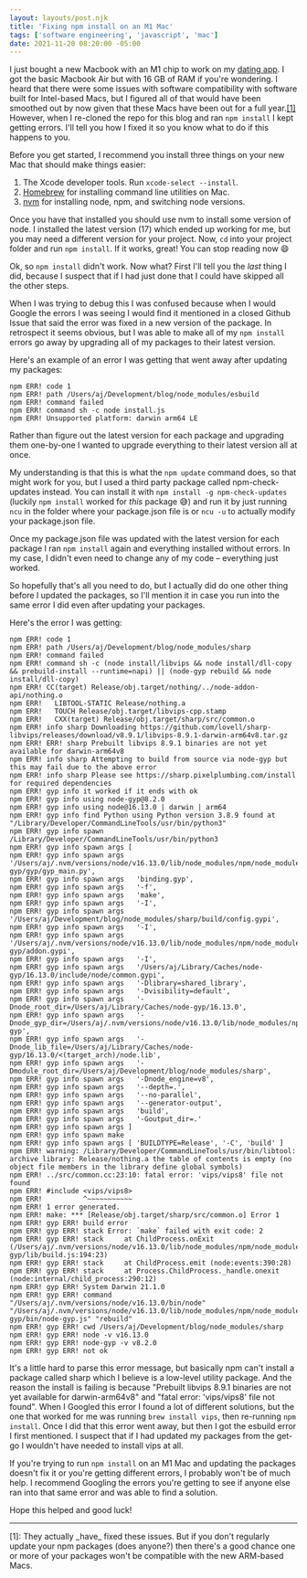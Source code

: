 ```yaml
---
layout: layouts/post.njk
title: 'Fixing npm install on an M1 Mac'
tags: ['software engineering', 'javascript', 'mac']
date: 2021-11-20 08:20:00 -05:00
---
```


I just bought a new Macbook with an M1 chip to work on my
[dating app](/post/making_a_dating_app).
I got the basic Macbook Air but with 16 GB of RAM if you're wondering.
I heard that there were some issues with software compatibility with
software built for Intel-based Macs, but I figured all of that would
have been smoothed out by now given that these Macs have been out for
a full year.<a href="#footnote-1" class="footnote">[1]</a>
However, when I re-cloned the repo for this blog and
ran `npm install` I kept getting errors. I'll tell you how I fixed
it so you know what to do if this happens to you.

Before you get started, I recommend you install three things on your
new Mac that should make things easier:

1. The Xcode developer tools. Run `xcode-select --install`.
1. [Homebrew](https://brew.sh) for installing command line utilities on Mac.
1. [nvm](https://github.com/nvm-sh/nvm) for installing node, npm, and switching node versions.

Once you have that installed you should use nvm to install some version of node.
I installed the latest version (17) which ended up working for me, but you may
need a different version for your project. Now, `cd` into your project folder
and run `npm install`. If it works, great! You can stop reading now 😄

Ok, so `npm install` didn't work. Now what? First I'll tell you the
_last_ thing I did, because I suspect that if I had just done that I could
have skipped all the other steps.

When I was trying to debug this I was confused because when I would Google
the errors I was seeing I would find it mentioned in a closed Github Issue
that said the error was fixed in a new version of the package. In retrospect
it seems obvious, but I was able to make all of my `npm install` errors go
away by upgrading all of my packages to their latest version.

Here's an example of an error I was getting that went away after updating
my packages:

```
npm ERR! code 1
npm ERR! path /Users/aj/Development/blog/node_modules/esbuild
npm ERR! command failed
npm ERR! command sh -c node install.js
npm ERR! Unsupported platform: darwin arm64 LE
```

Rather than figure out the latest version for each package and upgrading
them one-by-one I wanted to upgrade everything to their latest version
all at once.

My understanding is that this is what the `npm update` command does,
so that might work for you, but I used a third party package called
npm-check-updates instead. You can install it with `npm install -g npm-check-updates`
(luckily `npm install` worked for _this_ package 😅) and run
it by just running `ncu` in the folder where your package.json
file is or `ncu -u` to actually modify your package.json file.

Once my package.json file was updated with the latest version for each
package I ran `npm install` again and everything installed without errors.
In my case, I didn't even need to change any of my code – everything just worked.

So hopefully that's all you need to do, but I actually did do one other thing before
I updated the packages, so I'll mention it in case you run into the same error I did
even after updating your packages.

Here's the error I was getting:

```
npm ERR! code 1
npm ERR! path /Users/aj/Development/blog/node_modules/sharp
npm ERR! command failed
npm ERR! command sh -c (node install/libvips && node install/dll-copy && prebuild-install --runtime=napi) || (node-gyp rebuild && node install/dll-copy)
npm ERR! CC(target) Release/obj.target/nothing/../node-addon-api/nothing.o
npm ERR!   LIBTOOL-STATIC Release/nothing.a
npm ERR!   TOUCH Release/obj.target/libvips-cpp.stamp
npm ERR!   CXX(target) Release/obj.target/sharp/src/common.o
npm ERR! info sharp Downloading https://github.com/lovell/sharp-libvips/releases/download/v8.9.1/libvips-8.9.1-darwin-arm64v8.tar.gz
npm ERR! ERR! sharp Prebuilt libvips 8.9.1 binaries are not yet available for darwin-arm64v8
npm ERR! info sharp Attempting to build from source via node-gyp but this may fail due to the above error
npm ERR! info sharp Please see https://sharp.pixelplumbing.com/install for required dependencies
npm ERR! gyp info it worked if it ends with ok
npm ERR! gyp info using node-gyp@8.2.0
npm ERR! gyp info using node@16.13.0 | darwin | arm64
npm ERR! gyp info find Python using Python version 3.8.9 found at "/Library/Developer/CommandLineTools/usr/bin/python3"
npm ERR! gyp info spawn /Library/Developer/CommandLineTools/usr/bin/python3
npm ERR! gyp info spawn args [
npm ERR! gyp info spawn args   '/Users/aj/.nvm/versions/node/v16.13.0/lib/node_modules/npm/node_modules/node-gyp/gyp/gyp_main.py',
npm ERR! gyp info spawn args   'binding.gyp',
npm ERR! gyp info spawn args   '-f',
npm ERR! gyp info spawn args   'make',
npm ERR! gyp info spawn args   '-I',
npm ERR! gyp info spawn args   '/Users/aj/Development/blog/node_modules/sharp/build/config.gypi',
npm ERR! gyp info spawn args   '-I',
npm ERR! gyp info spawn args   '/Users/aj/.nvm/versions/node/v16.13.0/lib/node_modules/npm/node_modules/node-gyp/addon.gypi',
npm ERR! gyp info spawn args   '-I',
npm ERR! gyp info spawn args   '/Users/aj/Library/Caches/node-gyp/16.13.0/include/node/common.gypi',
npm ERR! gyp info spawn args   '-Dlibrary=shared_library',
npm ERR! gyp info spawn args   '-Dvisibility=default',
npm ERR! gyp info spawn args   '-Dnode_root_dir=/Users/aj/Library/Caches/node-gyp/16.13.0',
npm ERR! gyp info spawn args   '-Dnode_gyp_dir=/Users/aj/.nvm/versions/node/v16.13.0/lib/node_modules/npm/node_modules/node-gyp',
npm ERR! gyp info spawn args   '-Dnode_lib_file=/Users/aj/Library/Caches/node-gyp/16.13.0/<(target_arch)/node.lib',
npm ERR! gyp info spawn args   '-Dmodule_root_dir=/Users/aj/Development/blog/node_modules/sharp',
npm ERR! gyp info spawn args   '-Dnode_engine=v8',
npm ERR! gyp info spawn args   '--depth=.',
npm ERR! gyp info spawn args   '--no-parallel',
npm ERR! gyp info spawn args   '--generator-output',
npm ERR! gyp info spawn args   'build',
npm ERR! gyp info spawn args   '-Goutput_dir=.'
npm ERR! gyp info spawn args ]
npm ERR! gyp info spawn make
npm ERR! gyp info spawn args [ 'BUILDTYPE=Release', '-C', 'build' ]
npm ERR! warning: /Library/Developer/CommandLineTools/usr/bin/libtool: archive library: Release/nothing.a the table of contents is empty (no object file members in the library define global symbols)
npm ERR! ../src/common.cc:23:10: fatal error: 'vips/vips8' file not found
npm ERR! #include <vips/vips8>
npm ERR!          ^~~~~~~~~~~~
npm ERR! 1 error generated.
npm ERR! make: *** [Release/obj.target/sharp/src/common.o] Error 1
npm ERR! gyp ERR! build error 
npm ERR! gyp ERR! stack Error: `make` failed with exit code: 2
npm ERR! gyp ERR! stack     at ChildProcess.onExit (/Users/aj/.nvm/versions/node/v16.13.0/lib/node_modules/npm/node_modules/node-gyp/lib/build.js:194:23)
npm ERR! gyp ERR! stack     at ChildProcess.emit (node:events:390:28)
npm ERR! gyp ERR! stack     at Process.ChildProcess._handle.onexit (node:internal/child_process:290:12)
npm ERR! gyp ERR! System Darwin 21.1.0
npm ERR! gyp ERR! command "/Users/aj/.nvm/versions/node/v16.13.0/bin/node" "/Users/aj/.nvm/versions/node/v16.13.0/lib/node_modules/npm/node_modules/node-gyp/bin/node-gyp.js" "rebuild"
npm ERR! gyp ERR! cwd /Users/aj/Development/blog/node_modules/sharp
npm ERR! gyp ERR! node -v v16.13.0
npm ERR! gyp ERR! node-gyp -v v8.2.0
npm ERR! gyp ERR! not ok
```

It's a little hard to parse this error message, but basically npm can't install
a package called sharp which I believe is a low-level utility package.
And the reason the install is failing is because
"Prebuilt libvips 8.9.1 binaries are not yet available for darwin-arm64v8" and
"fatal error: 'vips/vips8' file not found".
When I Googled this error I found a lot of different solutions, but the one that
worked for me was running `brew install vips`, then re-running `npm install`.
Once I did that this error went away, but then I got the esbuild
error I first mentioned. I suspect that if I had updated my packages from the
get-go I wouldn't have needed to install vips at all.

If you're trying to run `npm install` on an M1 Mac and updating the packages
doesn't fix it or you're getting different errors, I probably won't be of
much help. I recommend Googling the errors you're getting to see if anyone
else ran into that same error and was able to find a solution.

Hope this helped and good luck!

---

<p id="footnote-1">
[1]: They actually _have_ fixed these issues. But if you don't regularly
     update your npm packages (does anyone?) then there's a good chance
     one or more of your packages won't be compatible with the new ARM-based
     Macs.
</p>